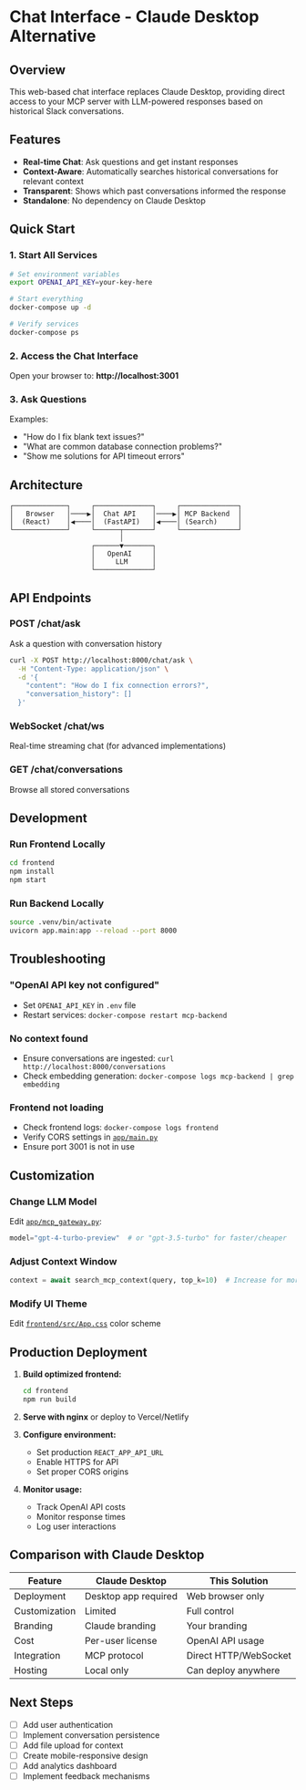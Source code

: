 # Chat Interface - Claude Desktop Alternative

## Overview

This web-based chat interface replaces Claude Desktop, providing direct access to your MCP server with LLM-powered responses based on historical Slack conversations.

## Features

- **Real-time Chat**: Ask questions and get instant responses
- **Context-Aware**: Automatically searches historical conversations for relevant context
- **Transparent**: Shows which past conversations informed the response
- **Standalone**: No dependency on Claude Desktop

## Quick Start

### 1. Start All Services

```bash
# Set environment variables
export OPENAI_API_KEY=your-key-here

# Start everything
docker-compose up -d

# Verify services
docker-compose ps
```

### 2. Access the Chat Interface

Open your browser to: **http://localhost:3001**

### 3. Ask Questions

Examples:
- "How do I fix blank text issues?"
- "What are common database connection problems?"
- "Show me solutions for API timeout errors"

## Architecture

```
┌─────────────┐     ┌──────────────┐     ┌──────────────┐
│   Browser   │────▶│  Chat API    │────▶│ MCP Backend  │
│  (React)    │◀────│  (FastAPI)   │◀────│ (Search)     │
└─────────────┘     └──────┬───────┘     └──────────────┘
                           │
                    ┌──────▼───────┐
                    │   OpenAI     │
                    │     LLM      │
                    └──────────────┘
```

## API Endpoints

### POST /chat/ask
Ask a question with conversation history

```bash
curl -X POST http://localhost:8000/chat/ask \
  -H "Content-Type: application/json" \
  -d '{
    "content": "How do I fix connection errors?",
    "conversation_history": []
  }'
```

### WebSocket /chat/ws
Real-time streaming chat (for advanced implementations)

### GET /chat/conversations
Browse all stored conversations

## Development

### Run Frontend Locally

```bash
cd frontend
npm install
npm start
```

### Run Backend Locally

```bash
source .venv/bin/activate
uvicorn app.main:app --reload --port 8000
```

## Troubleshooting

### "OpenAI API key not configured"
- Set `OPENAI_API_KEY` in `.env` file
- Restart services: `docker-compose restart mcp-backend`

### No context found
- Ensure conversations are ingested: `curl http://localhost:8000/conversations`
- Check embedding generation: `docker-compose logs mcp-backend | grep embedding`

### Frontend not loading
- Check frontend logs: `docker-compose logs frontend`
- Verify CORS settings in [`app/main.py`](app/main.py)
- Ensure port 3001 is not in use

## Customization

### Change LLM Model
Edit [`app/mcp_gateway.py`](app/mcp_gateway.py):
```python
model="gpt-4-turbo-preview"  # or "gpt-3.5-turbo" for faster/cheaper
```

### Adjust Context Window
```python
context = await search_mcp_context(query, top_k=10)  # Increase for more context
```

### Modify UI Theme
Edit [`frontend/src/App.css`](frontend/src/App.css) color scheme

## Production Deployment

1. **Build optimized frontend:**
   ```bash
   cd frontend
   npm run build
   ```

2. **Serve with nginx** or deploy to Vercel/Netlify

3. **Configure environment:**
   - Set production `REACT_APP_API_URL`
   - Enable HTTPS for API
   - Set proper CORS origins

4. **Monitor usage:**
   - Track OpenAI API costs
   - Monitor response times
   - Log user interactions

## Comparison with Claude Desktop

| Feature | Claude Desktop | This Solution |
|---------|---------------|---------------|
| Deployment | Desktop app required | Web browser only |
| Customization | Limited | Full control |
| Branding | Claude branding | Your branding |
| Cost | Per-user license | OpenAI API usage |
| Integration | MCP protocol | Direct HTTP/WebSocket |
| Hosting | Local only | Can deploy anywhere |

## Next Steps

- [ ] Add user authentication
- [ ] Implement conversation persistence
- [ ] Add file upload for context
- [ ] Create mobile-responsive design
- [ ] Add analytics dashboard
- [ ] Implement feedback mechanisms
